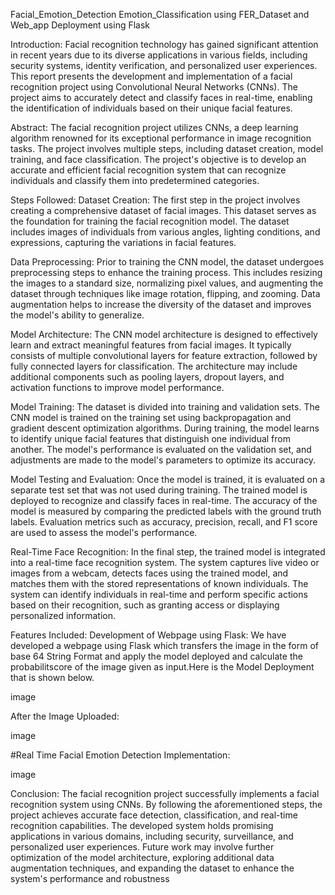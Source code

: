 Facial_Emotion_Detection
Emotion_Classification using FER_Dataset and Web_app Deployment using Flask

Introduction:
Facial recognition technology has gained significant attention in recent years due to its diverse applications in various fields, including security systems, identity verification, and personalized user experiences. This report presents the development and implementation of a facial recognition project using Convolutional Neural Networks (CNNs). The project aims to accurately detect and classify faces in real-time, enabling the identification of individuals based on their unique facial features.

Abstract:
The facial recognition project utilizes CNNs, a deep learning algorithm renowned for its exceptional performance in image recognition tasks. The project involves multiple steps, including dataset creation, model training, and face classification. The project's objective is to develop an accurate and efficient facial recognition system that can recognize individuals and classify them into predetermined categories.

Steps Followed:
Dataset Creation:
The first step in the project involves creating a comprehensive dataset of facial images. This dataset serves as the foundation for training the facial recognition model. The dataset includes images of individuals from various angles, lighting conditions, and expressions, capturing the variations in facial features.

Data Preprocessing:
Prior to training the CNN model, the dataset undergoes preprocessing steps to enhance the training process. This includes resizing the images to a standard size, normalizing pixel values, and augmenting the dataset through techniques like image rotation, flipping, and zooming. Data augmentation helps to increase the diversity of the dataset and improves the model's ability to generalize.

Model Architecture:
The CNN model architecture is designed to effectively learn and extract meaningful features from facial images. It typically consists of multiple convolutional layers for feature extraction, followed by fully connected layers for classification. The architecture may include additional components such as pooling layers, dropout layers, and activation functions to improve model performance.

Model Training:
The dataset is divided into training and validation sets. The CNN model is trained on the training set using backpropagation and gradient descent optimization algorithms. During training, the model learns to identify unique facial features that distinguish one individual from another. The model's performance is evaluated on the validation set, and adjustments are made to the model's parameters to optimize its accuracy.

Model Testing and Evaluation:
Once the model is trained, it is evaluated on a separate test set that was not used during training. The trained model is deployed to recognize and classify faces in real-time. The accuracy of the model is measured by comparing the predicted labels with the ground truth labels. Evaluation metrics such as accuracy, precision, recall, and F1 score are used to assess the model's performance.

Real-Time Face Recognition:
In the final step, the trained model is integrated into a real-time face recognition system. The system captures live video or images from a webcam, detects faces using the trained model, and matches them with the stored representations of known individuals. The system can identify individuals in real-time and perform specific actions based on their recognition, such as granting access or displaying personalized information.

Features Included:
Development of Webpage using Flask:
We have developed a webpage using Flask which transfers the image in the form of base 64 String Format and apply the model deployed and calculate the probabilitscore of the image given as input.Here is the Model Deployment that is shown below.

image

After the Image Uploaded:

image

#Real Time Facial Emotion Detection Implementation:

image

Conclusion:
The facial recognition project successfully implements a facial recognition system using CNNs. By following the aforementioned steps, the project achieves accurate face detection, classification, and real-time recognition capabilities. The developed system holds promising applications in various domains, including security, surveillance, and personalized user experiences. Future work may involve further optimization of the model architecture, exploring additional data augmentation techniques, and expanding the dataset to enhance the system's performance and robustness

